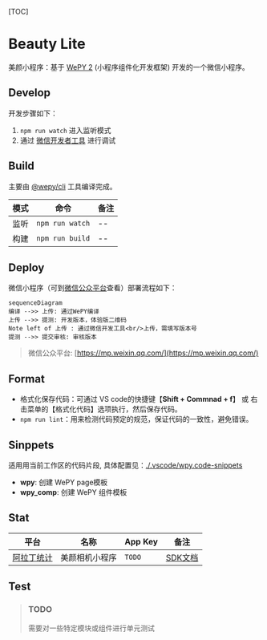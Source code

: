[TOC]

# Beauty Lite

美颜小程序：基于 [WePY 2](https://github.com/Tencent/wepy) (小程序组件化开发框架) 开发的一个微信小程序。

## Develop

开发步骤如下：

1. `npm run watch` 进入监听模式
2. 通过 [微信开发者工具](https://developers.weixin.qq.com/miniprogram/dev/devtools/download.html) 进行调试

## Build

主要由 [@wepy/cli](https://github.com/Tencent/wepy/tree/2.0.x/packages/cli) 工具编译完成。

| 模式  | 命令  | 备注 |
|---|---|---|
| 监听 | `npm run watch` | -- |
| 构建 | `npm run build` | -- |

## Deploy

微信小程序（可到[微信公众平台](https://mp.weixin.qq.com/cgi-bin/wx?token=&lang=zh_CN)查看）部署流程如下：


```mermaid
sequenceDiagram
编译 -->> 上传: 通过WePY编译
上传 -->> 提测: 开发版本，体验版二维码
Note left of 上传 : 通过微信开发工具<br/>上传，需填写版本号
提测 -->> 提交审核: 审核版本 
```
> 微信公众平台: [https://mp.weixin.qq.com/](https://mp.weixin.qq.com/)

## Format

- 格式化保存代码：可通过 VS code的快捷键【**Shift + Commnad + f**】 或 右击菜单的【格式化代码】选项执行，然后保存代码。
- `npm run lint`：用来检测代码预定的规范，保证代码的一致性，避免错误。

## Sinppets 

适用用当前工作区的代码片段, 具体配置见：[./.vscode/wpy.code-snippets](./.vscode/wpy.code-snippets)

- **wpy**: 创建 WePY page模板
- **wpy_comp**: 创建 WePY 组件模板

## Stat

| 平台 | 名称  | App Key  | 备注 |
|---|---|---|---|
| [阿拉丁统计](https://tongji.aldwx.com) | 美颜相机小程序 |`TODO` | [SDK文档](http://doc.aldwx.com/aldwx/) |

## Test

> ### TODO
> 需要对一些特定模块或组件进行单元测试

